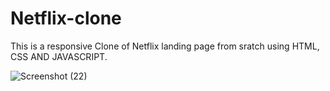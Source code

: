 # Netflix-clone
This is a responsive Clone of Netflix landing page from sratch using HTML, CSS AND JAVASCRIPT.

![Screenshot (22)](https://github.com/komalSingh9289/Netflix-clone/assets/161674778/09081f28-bb8b-465f-abfe-28e12a61f6ad)
